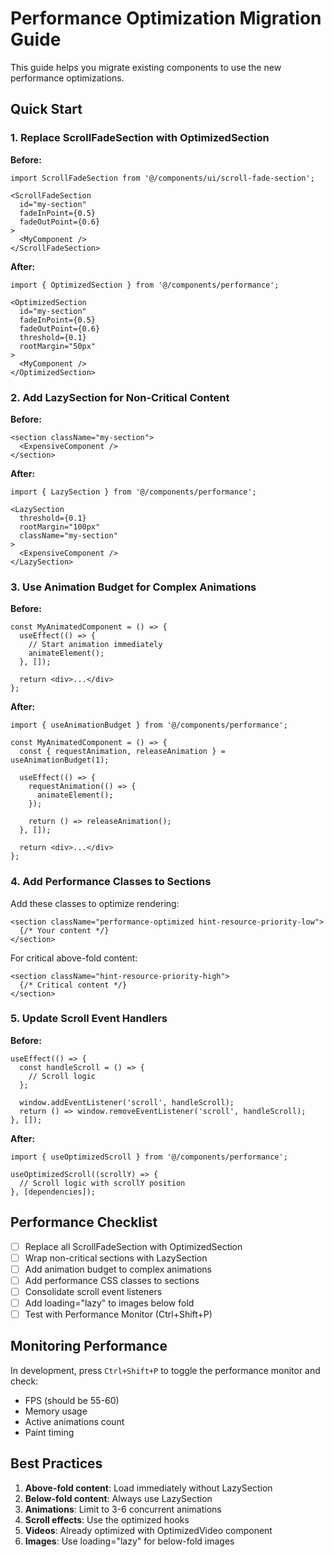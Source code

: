 # Performance Optimization Migration Guide

This guide helps you migrate existing components to use the new performance optimizations.

## Quick Start

### 1. Replace ScrollFadeSection with OptimizedSection

**Before:**
```tsx
import ScrollFadeSection from '@/components/ui/scroll-fade-section';

<ScrollFadeSection
  id="my-section"
  fadeInPoint={0.5}
  fadeOutPoint={0.6}
>
  <MyComponent />
</ScrollFadeSection>
```

**After:**
```tsx
import { OptimizedSection } from '@/components/performance';

<OptimizedSection
  id="my-section"
  fadeInPoint={0.5}
  fadeOutPoint={0.6}
  threshold={0.1}
  rootMargin="50px"
>
  <MyComponent />
</OptimizedSection>
```

### 2. Add LazySection for Non-Critical Content

**Before:**
```tsx
<section className="my-section">
  <ExpensiveComponent />
</section>
```

**After:**
```tsx
import { LazySection } from '@/components/performance';

<LazySection 
  threshold={0.1}
  rootMargin="100px"
  className="my-section"
>
  <ExpensiveComponent />
</LazySection>
```

### 3. Use Animation Budget for Complex Animations

**Before:**
```tsx
const MyAnimatedComponent = () => {
  useEffect(() => {
    // Start animation immediately
    animateElement();
  }, []);
  
  return <div>...</div>
};
```

**After:**
```tsx
import { useAnimationBudget } from '@/components/performance';

const MyAnimatedComponent = () => {
  const { requestAnimation, releaseAnimation } = useAnimationBudget(1);
  
  useEffect(() => {
    requestAnimation(() => {
      animateElement();
    });
    
    return () => releaseAnimation();
  }, []);
  
  return <div>...</div>
};
```

### 4. Add Performance Classes to Sections

Add these classes to optimize rendering:

```tsx
<section className="performance-optimized hint-resource-priority-low">
  {/* Your content */}
</section>
```

For critical above-fold content:
```tsx
<section className="hint-resource-priority-high">
  {/* Critical content */}
</section>
```

### 5. Update Scroll Event Handlers

**Before:**
```tsx
useEffect(() => {
  const handleScroll = () => {
    // Scroll logic
  };
  
  window.addEventListener('scroll', handleScroll);
  return () => window.removeEventListener('scroll', handleScroll);
}, []);
```

**After:**
```tsx
import { useOptimizedScroll } from '@/components/performance';

useOptimizedScroll((scrollY) => {
  // Scroll logic with scrollY position
}, [dependencies]);
```

## Performance Checklist

- [ ] Replace all ScrollFadeSection with OptimizedSection
- [ ] Wrap non-critical sections with LazySection
- [ ] Add animation budget to complex animations
- [ ] Add performance CSS classes to sections
- [ ] Consolidate scroll event listeners
- [ ] Add loading="lazy" to images below fold
- [ ] Test with Performance Monitor (Ctrl+Shift+P)

## Monitoring Performance

In development, press `Ctrl+Shift+P` to toggle the performance monitor and check:
- FPS (should be 55-60)
- Memory usage
- Active animations count
- Paint timing

## Best Practices

1. **Above-fold content**: Load immediately without LazySection
2. **Below-fold content**: Always use LazySection
3. **Animations**: Limit to 3-6 concurrent animations
4. **Scroll effects**: Use the optimized hooks
5. **Videos**: Already optimized with OptimizedVideo component
6. **Images**: Use loading="lazy" for below-fold images 